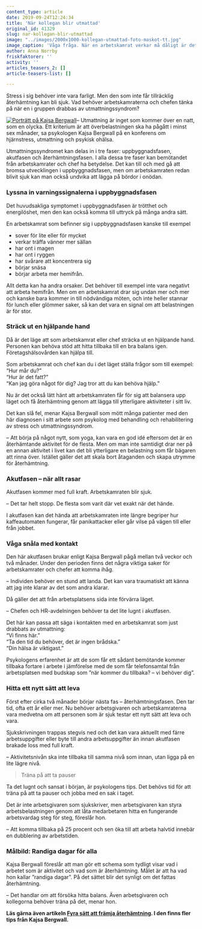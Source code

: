 ```yaml
---
content_type: article
date: 2019-09-24T12:24:34
title: 'När kollegan blir utmattad'
original_id: 41329
slug: nar-kollegan-blir-utmattad
image: "../images/2000x1000-kollegan-utmattad-foto-maskot-tt.jpg"
image_caption: 'Våga fråga. När en arbetskamrat verkar må dåligt är det klokt att fråga om hur du kan hjälpa till. Tillsammans kan ni kanske hejda en utmattning som tar lång tid att läka.     '
author: Anna Norrby
friskfaktorer: ''
activity: ''
articles_teasers_2: []
article-teasers-list: []

---
```


Stress i sig behöver inte vara farligt. Men den som inte får tillräcklig återhämtning kan bli sjuk. Vad behöver arbetskamraterna och chefen tänka på när en i gruppen drabbas av utmattningssyndrom?

[![Porträtt på Kajsa Bergwall](https://www.suntarbetsliv.se/wp-content/uploads/2019/09/200x220-kollegan-utmattad-kajsa-bergwall-foto-privat.jpg)](https://www.suntarbetsliv.se/wp-content/uploads/2019/09/200x220-kollegan-utmattad-kajsa-bergwall-foto-privat.jpg)– Utmattning är inget som kommer över en natt, som en olycka. Ett kriterium är att överbelastningen ska ha pågått i minst sex månader, sa psykologen Kajsa Bergwall på en konferens om hjärnstress, utmattning och psykisk ohälsa.

Utmattningssyndromet kan delas in i tre faser: uppbyggnadsfasen, akutfasen och återhämtningsfasen. I alla dessa tre faser kan bemötandet från arbetskamrater och chef ha betydelse. Det kan till och med gå att bromsa utvecklingen i uppbyggnadsfasen, men om arbetskamraten redan blivit sjuk kan man också undvika att lägga på bördor i onödan.

### Lyssna in varningssignalerna i uppbyggnadsfasen

Det huvudsakliga symptomet i uppbyggnadsfasen är trötthet och energilöshet, men den kan också komma till uttryck på många andra sätt.

En arbetskamrat som befinner sig i uppbyggnadsfasen kanske till exempel

*   sover för lite eller för mycket
*   verkar träffa vänner mer sällan
*   har ont i magen
*   har ont i ryggen
*   har svårare att koncentrera sig
*   börjar snäsa
*   börjar arbeta mer hemifrån.

Allt detta kan ha andra orsaker. Det behöver till exempel inte vara negativt att arbeta hemifrån. Men om en arbetskamrat drar sig undan mer och mer och kanske bara kommer in till nödvändiga möten, och inte heller stannar för lunch eller glömmer saker, så kan det vara en signal om att belastningen är för stor.

### Sträck ut en hjälpande hand

Då är det läge att som arbetskamrat eller chef sträcka ut en hjälpande hand. Personen kan behöva stöd att hitta tillbaka till en bra balans igen. Företagshälsovården kan hjälpa till.

Som arbetskamrat och chef kan du i det läget ställa frågor som till exempel:  
“Hur mår du?”  
“Hur är det fatt?”  
“Kan jag göra något för dig? Jag tror att du kan behöva hjälp.”

Nu är det också lätt hänt att arbetskamraten får för sig att balansera upp läget och få återhämtning genom att lägga till ytterligare aktiviteter i sitt liv.

Det kan slå fel, menar Kajsa Bergwall som mött många patienter med den här diagnosen i sitt arbete som psykolog med behandling och rehabilitering av stress och utmattningssyndrom.

– Att börja på något nytt, som yoga, kan vara en god idé eftersom det är en återhämtande aktivitet för de flesta. Men om man inte samtidigt drar ner på en annan aktivitet i livet kan det bli ytterligare en belastning som får bägaren att rinna över. Istället gäller det att skala bort åtaganden och skapa utrymme för återhämtning.

### Akutfasen – när allt rasar

Akutfasen kommer med full kraft. Arbetskamraten blir sjuk.

– Det tar helt stopp. De flesta som varit där vet exakt när det hände.

I akutfasen kan det hända att arbetskamraten inte längre begriper hur kaffeautomaten fungerar, får panikattacker eller går vilse på vägen till eller från jobbet.

### Våga snåla med kontakt

Den här akutfasen brukar enligt Kajsa Bergwall pågå mellan två veckor och två månader. Under den perioden finns det några viktiga saker för arbetskamrater och chefer att komma ihåg.

– Individen behöver en stund att landa. Det kan vara traumatiskt att känna att jag inte klarar av det som andra klarar.

Då gäller det att från arbetsplatsens sida inte förvärra läget.

– Chefen och HR-avdelningen behöver ta det lite lugnt i akutfasen.

Det här kan passa att säga i kontakten med en arbetskamrat som just drabbats av utmattning:  
“Vi finns här.”  
“Ta den tid du behöver, det är ingen brådska.”  
“Din hälsa är viktigast.”

Psykologens erfarenhet är att de som får ett sådant bemötande kommer tillbaka fortare i arbete i jämförelse med de som får telefonsamtal från arbetsplatsen med budskap som ”när kommer du tillbaka? – vi behöver dig”.

### Hitta ett nytt sätt att leva

Först efter cirka två månader börjar nästa fas – återhämtningsfasen. Den tar tid, ofta ett år eller mer. Nu behöver arbetsgivaren och arbetskamraterna vara medvetna om att personen som är sjuk testar ett nytt sätt att leva och vara.

Sjukskrivningen trappas stegvis ned och det kan vara aktuellt med färre arbetsuppgifter eller byte till andra arbetsuppgifter än innan akutfasen brakade loss med full kraft.

– Aktivitetsnivån ska inte tillbaka till samma nivå som innan, utan ligga på en lite lägre nivå.

> Träna på att ta pauser

Ta det lugnt och sansat i början, är psykologens tips. Det behövs tid för att träna på att ta pauser och jobba med en sak i taget.

Det är inte arbetsgivaren som sjukskriver, men arbetsgivaren kan styra arbetsbelastningen genom att låta medarbetaren hitta en fungerande arbetsvardag steg för steg, föreslår hon.

– Att komma tillbaka på 25 procent och sen öka till att arbeta halvtid innebär en dubblering av arbetstiden.

### Målbild: Randiga dagar för alla

Kajsa Bergwall föreslår att man gör ett schema som tydligt visar vad i arbetet som är aktivitet och vad som är återhämtning. Målet är att ha vad hon kallar ”randiga dagar”. På det sättet blir det synligt om det fattas återhämtning.

– Det handlar om att försöka hitta balans. Även arbetsgivaren och kollegorna behöver träna på det, menar hon.

**Läs gärna även artikeln [Fyra sätt att främja återhämtning](https://www.suntarbetsliv.se/artiklar/organisatorisk-och-social-arbetsmiljo/fyra-satt-att-framja-aterhamtning/). I den finns fler tips från Kajsa Bergwall.**

